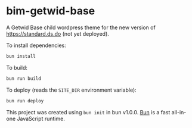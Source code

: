 # bim-getwid-base

A Getwid Base child wordpress theme for the new version of https://standard.ds.do (not yet deployed).

To install dependencies:

```bash
bun install
```

To build:

```bash
bun run build
```

To deploy (reads the `SITE_DIR` environment variable):

```bash
bun run deploy
```

This project was created using `bun init` in bun v1.0.0. [Bun](https://bun.sh) is a fast all-in-one JavaScript runtime.
